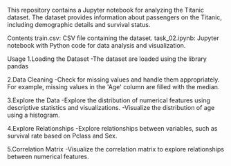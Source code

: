 This repository contains a Jupyter notebook for analyzing the Titanic dataset. The dataset provides information about passengers on the Titanic, including demographic details and survival status.

Contents 
train.csv: CSV file containing the dataset. 
task_02.ipynb: Jupyter notebook with Python code for data analysis and visualization. 

Usage 
1.Loading the Dataset -The dataset are loaded using the library pandas

2.Data Cleaning -Check for missing values and handle them appropriately. For example, missing values in the 'Age' column are filled with the median.

3.Explore the Data -Explore the distribution of numerical features using descriptive statistics and visualizations. -Visualize the distribution of age using a histogram.

4.Explore Relationships -Explore relationships between variables, such as survival rate based on Pclass and Sex.

5.Correlation Matrix -Visualize the correlation matrix to explore relationships between numerical features.
